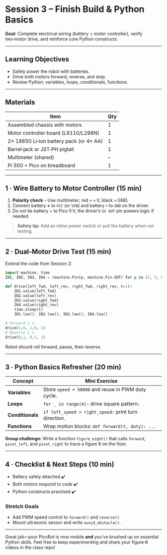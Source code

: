 # Session 3 – Finish Build & Python Basics

**Goal:** Complete electrical wiring (battery + motor controller), verify two‑motor drive, and reinforce core Python constructs.

---

## Learning Objectives

* Safely power the robot with batteries.
* Drive both motors forward, reverse, and stop.
* Review Python: variables, loops, conditionals, functions.

---

## Materials

| Item | Qty |
|------|-----|
| Assembled chassis with motors | 1 |
| Motor controller board (L9110/L298N) | 1 |
| 2× 18650 Li‑Ion battery pack (or 4× AA) | 1 |
| Barrel‑jack or JST‑PH pigtail | 1 |
| Multimeter (shared) | – |
| Pi 500 + Pico on breadboard | 1 |

---

## 1 · Wire Battery to Motor Controller (15 min)

1. **Polarity check** – Use multimeter; red = + V, black = GND.  
2. Connect battery **+** to `VCC` (or `VIN`) and battery **–** to `GND` on the driver.  
3. Do *not* tie battery + to Pico 5 V; the driver’s `5V OUT` pin powers logic if needed.

> **Safety tip:** Add an inline power switch or pull the battery when not testing.

---

## 2 · Dual‑Motor Drive Test (15 min)

Extend the code from Session 2:

```python
import machine, time
IN1, IN2, IN3, IN4 = (machine.Pin(p, machine.Pin.OUT) for p in (2, 3, 6, 7))

def drive(left_fwd, left_rev, right_fwd, right_rev, t=1):
    IN1.value(left_fwd)
    IN2.value(left_rev)
    IN3.value(right_fwd)
    IN4.value(right_rev)
    time.sleep(t)
    IN1.low(); IN2.low(); IN3.low(); IN4.low()

# Forward 1 s
drive(1,0, 1,0, 1)
# Reverse 1 s
drive(0,1, 0,1, 1)
```

Robot should roll forward, pause, then reverse.

---

## 3 · Python Basics Refresher (20 min)

| Concept | Mini Exercise |
|---------|--------------|
| **Variables** | Store `speed = 50000` and reuse in PWM duty cycle. |
| **Loops** | `for _ in range(4):` drive square pattern. |
| **Conditionals** | `if left_speed > right_speed:` print turn direction. |
| **Functions** | Wrap motion blocks: `def forward(t, duty): ...` |

**Group challenge:** Write a function `figure_eight()` that calls `forward`, `pivot_left`, and `pivot_right` to trace a figure 8 on the floor.

---

## 4 · Checklist & Next Steps (10 min)

* Battery safely attached ✔️  
* Both motors respond to code ✔️  
* Python constructs practised ✔️  

### Stretch Goals

* Add PWM speed control to `forward()` and `reverse()`.
* Mount ultrasonic sensor and write `avoid_obstacle()`.

---

Great job—your PicoBot is now mobile **and** you’ve brushed up on essential Python skills. Feel free to keep experimenting and share your figure‑8 videos in the class repo!

